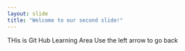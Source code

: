 ```yaml
---
layout: slide
title: "Welcome to our second slide!"
---
```

THis is Git Hub Learning Area
Use the left arrow to go back